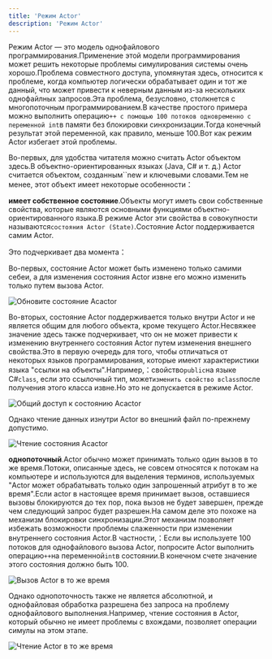 ```yaml
---
title: 'Режим Actor'
description: 'Режим Actor'
---
```


Режим Actor — это модель однофайлового программирования.Применение этой модели программирования может решить некоторые проблемы симулирования системы очень хорошо.Проблема совместного доступа, упомянутая здесь, относится к проблеме, когда компьютер логически обрабатывает один и тот же данный, что может привести к неверным данным из-за нескольких однофайлных запросов.Эта проблема, безусловно, столкнется с многопоточным программированием.В качестве простого примера можно выполнить операцию`++ с помощью 100 потоков одновременно с переменной int`в памяти без блокировки синхронизации.Тогда конечный результат этой переменной, как правило, меньше 100.Вот как режим Actor избегает этой проблемы.

Во-первых, для удобства читателя можно считать Actor объектом здесь.В объектно-ориентированных языках (Java, C# и т. д.) Actor считается объектом, созданным``new и ключевыми словами.Тем не менее, этот объект имеет некоторые особенности：

**имеет собственное состояние**.Объекты могут иметь свои собственные свойства, которые являются основными функциями объектно-ориентированного языка.В режиме Actor эти свойства в совокупности называются`состояния Actor (State)`.Состояние Actor поддерживается самим Actor.

Это подчеркивает два момента：

Во-первых, состояние Actor может быть изменено только самими себеи, а для изменения состояния Actor извне его можно изменить только путем вызова Actor.

![Обновите состояние Acactor](/images/20190226-001.gif)

Во-вторых, состояние Actor поддерживается только внутри Actor и не является общим для любого объекта, кроме текущего Actor.Несвяжее значение здесь также подчеркивает, что он не может привести к изменению внутреннего состояния Actor путем изменения внешнего свойства.Это в первую очередь для того, чтобы отличаться от некоторых языков программирования, которые имеют характеристики языка "ссылки на объекты".Например,：свойство`public`на языке C#`class`, если это ссылочный тип, может`изменить свойство вclass`после получения этого класса извне.Но это не допускается в режиме Actor.

![Общий доступ к состоянию Acactor](/images/20190226-003.gif)

Однако чтение данных изнутри Actor во внешний файл по-прежнему допустимо.

![Чтение состояния Acactor](/images/20190226-002.gif)

**однопоточный**.Actor обычно может принимать только один вызов в то же время.Потоки, описанные здесь, не совсем относятся к потокам на компьютере и используются для выделения терминов, используемых "Actor может обрабатывать только один запрошенный атрибут в то же время".Если actor в настоящее время принимает вызов, оставшиеся вызовы блокируются до тех пор, пока вызов не будет завершен, прежде чем следующий запрос будет разрешен.На самом деле это похоже на механизм блокировки синхронизации.Этот механизм позволяет избежать возможности проблемы слаженности при изменении внутреннего состояния Actor.В частности,：Если вы используете 100 потоков для однофайлового вызова Actor, попросите Actor выполнить операцию`++`на переменной`int`в состоянии.В конечном счете значение этого состояния должно быть 100.

![Вызов Actor в то же время](/images/20190226-004.gif)

Однако однопоточность также не является абсолютной, и однофайловая обработка разрешена без запроса на проблему однофайлового выполнения.Например, чтение состояния в Actor, который обычно не имеет проблемы с вхождами, позволяет операции симулы на этом этапе.

![Чтение Actor в то же время](/images/20190226-005.gif)
